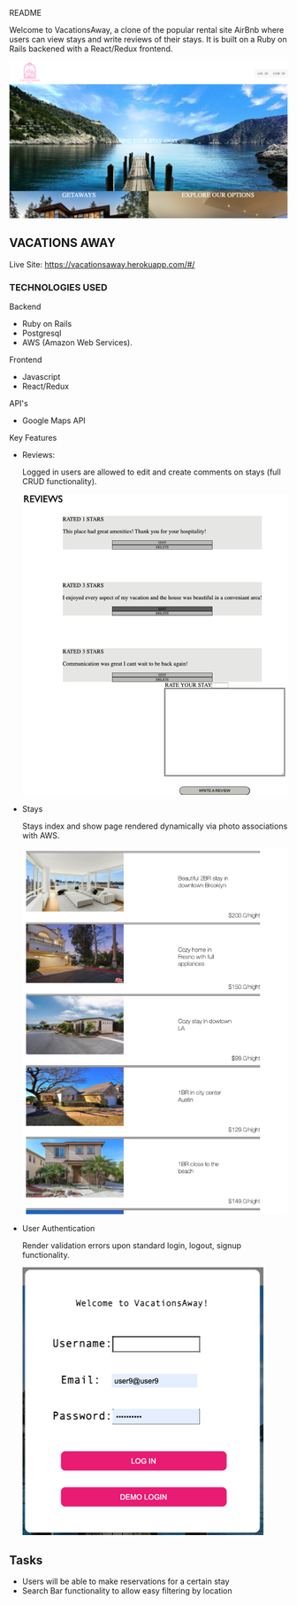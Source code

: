 README

Welcome to VacationsAway, a clone of the popular rental site AirBnb where users can view stays and write reviews of their stays. It is built on a Ruby on Rails backened with a React/Redux frontend.

![VacationsAway](https://github.com/yungcai/VacationsAway/blob/main/app/assets/images/Screen%20Shot%202021-08-10%20at%205.31.56%20PM.png)


## VACATIONS AWAY


Live Site: https://vacationsaway.herokuapp.com/#/


### TECHNOLOGIES USED

Backend

* Ruby on Rails
* Postgresql
* AWS (Amazon Web Services). 

Frontend

* Javascript
* React/Redux


API's

* Google Maps API


Key Features

* Reviews:

  Logged in users are allowed to edit and create comments on stays (full CRUD functionality).
  
  ![VacationsAway](https://github.com/yungcai/VacationsAway/blob/main/app/assets/images/Screen%20Shot%202021-08-10%20at%205.33.59%20PM.png)

* Stays

  Stays index and show page rendered dynamically via photo associations with AWS. 

  ![VacationsAway](https://github.com/yungcai/VacationsAway/blob/main/app/assets/images/Screen%20Shot%202021-08-10%20at%205.32.52%20PM.png)


* User Authentication

  Render validation errors upon standard login, logout, signup functionality.
  
  ![VacationsAway](https://github.com/yungcai/VacationsAway/blob/main/app/assets/images/Screen%20Shot%202021-08-10%20at%205.32.08%20PM.png)
  
  
## Tasks

* Users will be able to make reservations for a certain stay
* Search Bar functionality to allow easy filtering by location
  







